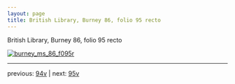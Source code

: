 ```yaml
---
layout: page
title: British Library, Burney 86, folio 95 recto
---
```


British Library, Burney 86, folio 95 recto

[![burney_ms_86_f095r](http://www.homermultitext.org/iipsrv?IIIF=/project/homer/pyramidal/deepzoom/bl/burney86imgs/v1/burney_ms_86_f095r.tif/full/800,/0/default.jpg)](http://www.homermultitext.org/ict2/?urn=urn:cite2:bl:burney86imgs.v1:burney_ms_86_f095r) 

---

previous:  [94v](../94v/) | next: [95v](../95v/)